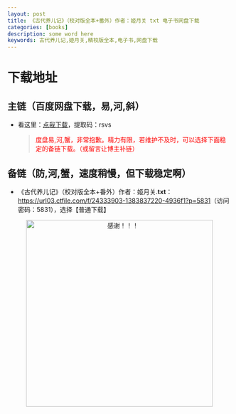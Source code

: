 ```yaml
---
layout: post
title: 《古代养儿记》（校对版全本+番外）作者：姬月关 txt 电子书网盘下载
categories: [books]
description: some word here
keywords: 古代养儿记,姬月关,精校版全本,电子书,网盘下载
---
```


# 下载地址

## 主链（百度网盘下载，易,河,斜）

- 看这里：[点我下载](https://pan.baidu.com/s/1iMXUbSbtZQZjDcqDmnWUyw?pwd=rsvs)，提取码：rsvs

  > <p style="color:red" >度盘易,河,蟹，非常抱歉。精力有限，若维护不及时，可以选择下面稳定的备链下载。（或留言让博主补链）</p>

## 备链（防,河,蟹，速度稍慢，但下载稳定啊）

- 《古代养儿记》（校对版全本+番外）作者：姬月关.**txt**：<https://url03.ctfile.com/f/24333903-1383837220-4936f1?p=5831>（访问密码：5831），选择【普通下载】

<div align="center"><img src="https://pic.imgdb.cn/item/6707df6bd29ded1a8ce37031.gif" alt="感谢！！！" width="420px" height="auto"/></div>
